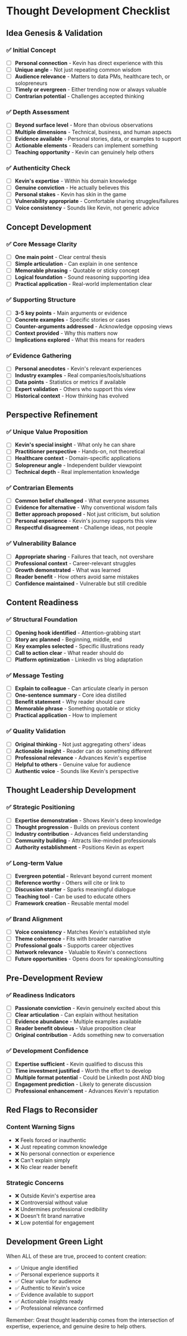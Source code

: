 # Thought Development Checklist

## Idea Genesis & Validation

### ✅ Initial Concept

- [ ] **Personal connection** - Kevin has direct experience with this
- [ ] **Unique angle** - Not just repeating common wisdom
- [ ] **Audience relevance** - Matters to data PMs, healthcare tech, or solopreneurs
- [ ] **Timely or evergreen** - Either trending now or always valuable
- [ ] **Contrarian potential** - Challenges accepted thinking

### ✅ Depth Assessment

- [ ] **Beyond surface level** - More than obvious observations
- [ ] **Multiple dimensions** - Technical, business, and human aspects
- [ ] **Evidence available** - Personal stories, data, or examples to support
- [ ] **Actionable elements** - Readers can implement something
- [ ] **Teaching opportunity** - Kevin can genuinely help others

### ✅ Authenticity Check

- [ ] **Kevin's expertise** - Within his domain knowledge
- [ ] **Genuine conviction** - He actually believes this
- [ ] **Personal stakes** - Kevin has skin in the game
- [ ] **Vulnerability appropriate** - Comfortable sharing struggles/failures
- [ ] **Voice consistency** - Sounds like Kevin, not generic advice

## Concept Development

### ✅ Core Message Clarity

- [ ] **One main point** - Clear central thesis
- [ ] **Simple articulation** - Can explain in one sentence
- [ ] **Memorable phrasing** - Quotable or sticky concept
- [ ] **Logical foundation** - Sound reasoning supporting idea
- [ ] **Practical application** - Real-world implementation clear

### ✅ Supporting Structure

- [ ] **3-5 key points** - Main arguments or evidence
- [ ] **Concrete examples** - Specific stories or cases
- [ ] **Counter-arguments addressed** - Acknowledge opposing views
- [ ] **Context provided** - Why this matters now
- [ ] **Implications explored** - What this means for readers

### ✅ Evidence Gathering

- [ ] **Personal anecdotes** - Kevin's relevant experiences
- [ ] **Industry examples** - Real companies/tools/situations
- [ ] **Data points** - Statistics or metrics if available
- [ ] **Expert validation** - Others who support this view
- [ ] **Historical context** - How thinking has evolved

## Perspective Refinement

### ✅ Unique Value Proposition

- [ ] **Kevin's special insight** - What only he can share
- [ ] **Practitioner perspective** - Hands-on, not theoretical
- [ ] **Healthcare context** - Domain-specific applications
- [ ] **Solopreneur angle** - Independent builder viewpoint
- [ ] **Technical depth** - Real implementation knowledge

### ✅ Contrarian Elements

- [ ] **Common belief challenged** - What everyone assumes
- [ ] **Evidence for alternative** - Why conventional wisdom fails
- [ ] **Better approach proposed** - Not just criticism, but solution
- [ ] **Personal experience** - Kevin's journey supports this view
- [ ] **Respectful disagreement** - Challenge ideas, not people

### ✅ Vulnerability Balance

- [ ] **Appropriate sharing** - Failures that teach, not overshare
- [ ] **Professional context** - Career-relevant struggles
- [ ] **Growth demonstrated** - What was learned
- [ ] **Reader benefit** - How others avoid same mistakes
- [ ] **Confidence maintained** - Vulnerable but still credible

## Content Readiness

### ✅ Structural Foundation

- [ ] **Opening hook identified** - Attention-grabbing start
- [ ] **Story arc planned** - Beginning, middle, end
- [ ] **Key examples selected** - Specific illustrations ready
- [ ] **Call to action clear** - What reader should do
- [ ] **Platform optimization** - LinkedIn vs blog adaptation

### ✅ Message Testing

- [ ] **Explain to colleague** - Can articulate clearly in person
- [ ] **One-sentence summary** - Core idea distilled
- [ ] **Benefit statement** - Why reader should care
- [ ] **Memorable phrase** - Something quotable or sticky
- [ ] **Practical application** - How to implement

### ✅ Quality Validation

- [ ] **Original thinking** - Not just aggregating others' ideas
- [ ] **Actionable insight** - Reader can do something different
- [ ] **Professional relevance** - Advances Kevin's expertise
- [ ] **Helpful to others** - Genuine value for audience
- [ ] **Authentic voice** - Sounds like Kevin's perspective

## Thought Leadership Development

### ✅ Strategic Positioning

- [ ] **Expertise demonstration** - Shows Kevin's deep knowledge
- [ ] **Thought progression** - Builds on previous content
- [ ] **Industry contribution** - Advances field understanding
- [ ] **Community building** - Attracts like-minded professionals
- [ ] **Authority establishment** - Positions Kevin as expert

### ✅ Long-term Value

- [ ] **Evergreen potential** - Relevant beyond current moment
- [ ] **Reference worthy** - Others will cite or link to
- [ ] **Discussion starter** - Sparks meaningful dialogue
- [ ] **Teaching tool** - Can be used to educate others
- [ ] **Framework creation** - Reusable mental model

### ✅ Brand Alignment

- [ ] **Voice consistency** - Matches Kevin's established style
- [ ] **Theme coherence** - Fits with broader narrative
- [ ] **Professional goals** - Supports career objectives
- [ ] **Network relevance** - Valuable to Kevin's connections
- [ ] **Future opportunities** - Opens doors for speaking/consulting

## Pre-Development Review

### ✅ Readiness Indicators

- [ ] **Passionate conviction** - Kevin genuinely excited about this
- [ ] **Clear articulation** - Can explain without hesitation
- [ ] **Evidence abundance** - Multiple examples available
- [ ] **Reader benefit obvious** - Value proposition clear
- [ ] **Original contribution** - Adds something new to conversation

### ✅ Development Confidence

- [ ] **Expertise sufficient** - Kevin qualified to discuss this
- [ ] **Time investment justified** - Worth the effort to develop
- [ ] **Multiple format potential** - Could be LinkedIn post AND blog
- [ ] **Engagement prediction** - Likely to generate discussion
- [ ] **Professional enhancement** - Advances Kevin's reputation

## Red Flags to Reconsider

### Content Warning Signs

- ❌ Feels forced or inauthentic
- ❌ Just repeating common knowledge
- ❌ No personal connection or experience
- ❌ Can't explain simply
- ❌ No clear reader benefit

### Strategic Concerns

- ❌ Outside Kevin's expertise area
- ❌ Controversial without value
- ❌ Undermines professional credibility
- ❌ Doesn't fit brand narrative
- ❌ Low potential for engagement

## Development Green Light

When ALL of these are true, proceed to content creation:

- ✅ Unique angle identified
- ✅ Personal experience supports it
- ✅ Clear value for audience
- ✅ Authentic to Kevin's voice
- ✅ Evidence available to support
- ✅ Actionable insights ready
- ✅ Professional relevance confirmed

Remember: Great thought leadership comes from the intersection of expertise, experience, and genuine desire to help others.
